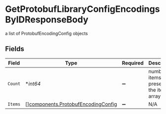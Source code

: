 # GetProtobufLibraryConfigEncodingsByIDResponseBody

a list of ProtobufEncodingConfig objects


## Fields

| Field                                                                                    | Type                                                                                     | Required                                                                                 | Description                                                                              |
| ---------------------------------------------------------------------------------------- | ---------------------------------------------------------------------------------------- | ---------------------------------------------------------------------------------------- | ---------------------------------------------------------------------------------------- |
| `Count`                                                                                  | **int64*                                                                                 | :heavy_minus_sign:                                                                       | number of items present in the items array                                               |
| `Items`                                                                                  | [][components.ProtobufEncodingConfig](../../models/components/protobufencodingconfig.md) | :heavy_minus_sign:                                                                       | N/A                                                                                      |